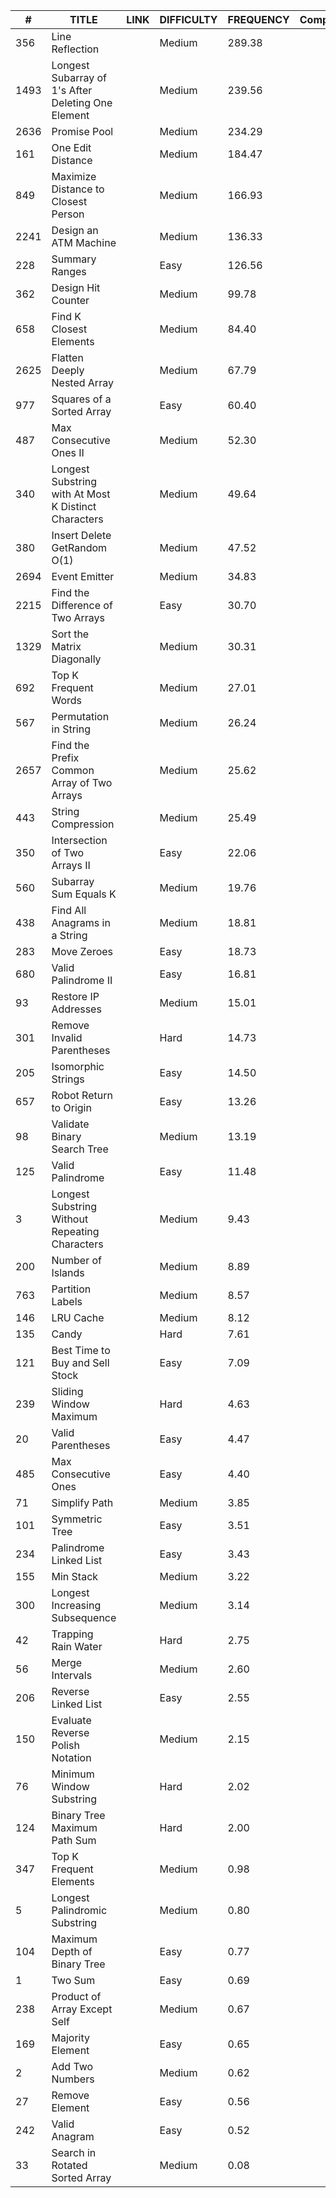 
| # | TITLE | LINK | DIFFICULTY | FREQUENCY | Completion |
| ---- | ---- | ---- | ---- | ---- | ---- |
| 356 | Line Reflection | [](https://leetcode.com/problems/line-reflection) | Medium | 289.38 |  |
| 1493 | Longest Subarray of 1's After Deleting One Element | [](https://leetcode.com/problems/longest-subarray-of-1s-after-deleting-one-element) | Medium | 239.56 |  |
| 2636 | Promise Pool | [](https://leetcode.com/problems/promise-pool) | Medium | 234.29 |  |
| 161 | One Edit Distance | [](https://leetcode.com/problems/one-edit-distance) | Medium | 184.47 |  |
| 849 | Maximize Distance to Closest Person | [](https://leetcode.com/problems/maximize-distance-to-closest-person) | Medium | 166.93 |  |
| 2241 | Design an ATM Machine | [](https://leetcode.com/problems/design-an-atm-machine) | Medium | 136.33 |  |
| 228 | Summary Ranges | [](https://leetcode.com/problems/summary-ranges) | Easy | 126.56 |  |
| 362 | Design Hit Counter | [](https://leetcode.com/problems/design-hit-counter) | Medium | 99.78 |  |
| 658 | Find K Closest Elements | [](https://leetcode.com/problems/find-k-closest-elements) | Medium | 84.40 |  |
| 2625 | Flatten Deeply Nested Array | [](https://leetcode.com/problems/flatten-deeply-nested-array) | Medium | 67.79 |  |
| 977 | Squares of a Sorted Array | [](https://leetcode.com/problems/squares-of-a-sorted-array) | Easy | 60.40 |  |
| 487 | Max Consecutive Ones II | [](https://leetcode.com/problems/max-consecutive-ones-ii) | Medium | 52.30 |  |
| 340 | Longest Substring with At Most K Distinct Characters | [](https://leetcode.com/problems/longest-substring-with-at-most-k-distinct-characters) | Medium | 49.64 |  |
| 380 | Insert Delete GetRandom O(1) | [](https://leetcode.com/problems/insert-delete-getrandom-o1) | Medium | 47.52 |  |
| 2694 | Event Emitter | [](https://leetcode.com/problems/event-emitter) | Medium | 34.83 |  |
| 2215 | Find the Difference of Two Arrays | [](https://leetcode.com/problems/find-the-difference-of-two-arrays) | Easy | 30.70 |  |
| 1329 | Sort the Matrix Diagonally | [](https://leetcode.com/problems/sort-the-matrix-diagonally) | Medium | 30.31 |  |
| 692 | Top K Frequent Words | [](https://leetcode.com/problems/top-k-frequent-words) | Medium | 27.01 |  |
| 567 | Permutation in String | [](https://leetcode.com/problems/permutation-in-string) | Medium | 26.24 |  |
| 2657 | Find the Prefix Common Array of Two Arrays | [](https://leetcode.com/problems/find-the-prefix-common-array-of-two-arrays) | Medium | 25.62 |  |
| 443 | String Compression | [](https://leetcode.com/problems/string-compression) | Medium | 25.49 |  |
| 350 | Intersection of Two Arrays II | [](https://leetcode.com/problems/intersection-of-two-arrays-ii) | Easy | 22.06 |  |
| 560 | Subarray Sum Equals K | [](https://leetcode.com/problems/subarray-sum-equals-k) | Medium | 19.76 |  |
| 438 | Find All Anagrams in a String | [](https://leetcode.com/problems/find-all-anagrams-in-a-string) | Medium | 18.81 |  |
| 283 | Move Zeroes | [](https://leetcode.com/problems/move-zeroes) | Easy | 18.73 |  |
| 680 | Valid Palindrome II | [](https://leetcode.com/problems/valid-palindrome-ii) | Easy | 16.81 |  |
| 93 | Restore IP Addresses | [](https://leetcode.com/problems/restore-ip-addresses) | Medium | 15.01 |  |
| 301 | Remove Invalid Parentheses | [](https://leetcode.com/problems/remove-invalid-parentheses) | Hard | 14.73 |  |
| 205 | Isomorphic Strings | [](https://leetcode.com/problems/isomorphic-strings) | Easy | 14.50 |  |
| 657 | Robot Return to Origin | [](https://leetcode.com/problems/robot-return-to-origin) | Easy | 13.26 |  |
| 98 | Validate Binary Search Tree | [](https://leetcode.com/problems/validate-binary-search-tree) | Medium | 13.19 |  |
| 125 | Valid Palindrome | [](https://leetcode.com/problems/valid-palindrome) | Easy | 11.48 |  |
| 3 | Longest Substring Without Repeating Characters | [](https://leetcode.com/problems/longest-substring-without-repeating-characters) | Medium | 9.43 |  |
| 200 | Number of Islands | [](https://leetcode.com/problems/number-of-islands) | Medium | 8.89 |  |
| 763 | Partition Labels | [](https://leetcode.com/problems/partition-labels) | Medium | 8.57 |  |
| 146 | LRU Cache | [](https://leetcode.com/problems/lru-cache) | Medium | 8.12 |  |
| 135 | Candy | [](https://leetcode.com/problems/candy) | Hard | 7.61 |  |
| 121 | Best Time to Buy and Sell Stock | [](https://leetcode.com/problems/best-time-to-buy-and-sell-stock) | Easy | 7.09 |  |
| 239 | Sliding Window Maximum | [](https://leetcode.com/problems/sliding-window-maximum) | Hard | 4.63 |  |
| 20 | Valid Parentheses | [](https://leetcode.com/problems/valid-parentheses) | Easy | 4.47 |  |
| 485 | Max Consecutive Ones | [](https://leetcode.com/problems/max-consecutive-ones) | Easy | 4.40 |  |
| 71 | Simplify Path | [](https://leetcode.com/problems/simplify-path) | Medium | 3.85 |  |
| 101 | Symmetric Tree | [](https://leetcode.com/problems/symmetric-tree) | Easy | 3.51 |  |
| 234 | Palindrome Linked List | [](https://leetcode.com/problems/palindrome-linked-list) | Easy | 3.43 |  |
| 155 | Min Stack | [](https://leetcode.com/problems/min-stack) | Medium | 3.22 |  |
| 300 | Longest Increasing Subsequence | [](https://leetcode.com/problems/longest-increasing-subsequence) | Medium | 3.14 |  |
| 42 | Trapping Rain Water | [](https://leetcode.com/problems/trapping-rain-water) | Hard | 2.75 |  |
| 56 | Merge Intervals | [](https://leetcode.com/problems/merge-intervals) | Medium | 2.60 |  |
| 206 | Reverse Linked List | [](https://leetcode.com/problems/reverse-linked-list) | Easy | 2.55 |  |
| 150 | Evaluate Reverse Polish Notation | [](https://leetcode.com/problems/evaluate-reverse-polish-notation) | Medium | 2.15 |  |
| 76 | Minimum Window Substring | [](https://leetcode.com/problems/minimum-window-substring) | Hard | 2.02 |  |
| 124 | Binary Tree Maximum Path Sum | [](https://leetcode.com/problems/binary-tree-maximum-path-sum) | Hard | 2.00 |  |
| 347 | Top K Frequent Elements | [](https://leetcode.com/problems/top-k-frequent-elements) | Medium | 0.98 |  |
| 5 | Longest Palindromic Substring | [](https://leetcode.com/problems/longest-palindromic-substring) | Medium | 0.80 |  |
| 104 | Maximum Depth of Binary Tree | [](https://leetcode.com/problems/maximum-depth-of-binary-tree) | Easy | 0.77 |  |
| 1 | Two Sum | [](https://leetcode.com/problems/two-sum) | Easy | 0.69 |  |
| 238 | Product of Array Except Self | [](https://leetcode.com/problems/product-of-array-except-self) | Medium | 0.67 |  |
| 169 | Majority Element | [](https://leetcode.com/problems/majority-element) | Easy | 0.65 |  |
| 2 | Add Two Numbers | [](https://leetcode.com/problems/add-two-numbers) | Medium | 0.62 |  |
| 27 | Remove Element | [](https://leetcode.com/problems/remove-element) | Easy | 0.56 |  |
| 242 | Valid Anagram | [](https://leetcode.com/problems/valid-anagram) | Easy | 0.52 |  |
| 33 | Search in Rotated Sorted Array | [](https://leetcode.com/problems/search-in-rotated-sorted-array) | Medium | 0.08 |  |
